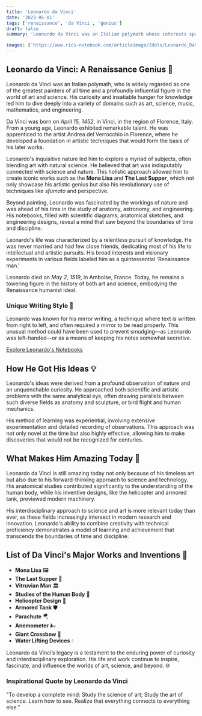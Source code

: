 ```yaml
---
title: 'Leonardo da Vinci'
date: '2023-05-01'
tags: ['renaissance', 'da Vinci', 'genius']
draft: false
summary: 'Leonardo da Vinci was an Italian polymath whose interests spanned various fields including art, science, engineering, anatomy, and more. Known for masterpieces like Mona Lisa and The Last Supper, da Vinci also made significant contributions to various scientific and technological fields through his detailed journals and sketches.'

images: ['https://www.rics-notebook.com/articleimage/Idols/Leonardo_DaVinci.png']
---
```


## **Leonardo da Vinci: A Renaissance Genius 🌟**

Leonardo da Vinci was an Italian polymath, who is widely regarded as one of the greatest painters of all time and a profoundly influential figure in the world of art and science. His curiosity and insatiable hunger for knowledge led him to dive deeply into a variety of domains such as art, science, music, mathematics, and engineering.

Da Vinci was born on _April 15, 1452_, in Vinci, in the region of Florence, Italy. From a young age, Leonardo exhibited remarkable talent. He was apprenticed to the artist Andrea del Verrocchio in Florence, where he developed a foundation in artistic techniques that would form the basis of his later works.

Leonardo's inquisitive nature led him to explore a myriad of subjects, often blending art with natural science. He believed that art was indisputably connected with science and nature. This holistic approach allowed him to create iconic works such as the **Mona Lisa** and **The Last Supper**, which not only showcase his artistic genius but also his revolutionary use of techniques like _sfumato_ and perspective.

Beyond painting, Leonardo was fascinated by the workings of nature and was ahead of his time in the study of anatomy, astronomy, and engineering. His notebooks, filled with scientific diagrams, anatomical sketches, and engineering designs, reveal a mind that saw beyond the boundaries of time and discipline.

Leonardo's life was characterized by a relentless pursuit of knowledge. He was never married and had few close friends, dedicating most of his life to intellectual and artistic pursuits. His broad interests and visionary experiments in various fields labeled him as a quintessential 'Renaissance man.'

Leonardo died on _May 2, 1519_, in Amboise, France. Today, he remains a towering figure in the history of both art and science, embodying the Renaissance humanist ideal.

### **Unique Writing Style 📝**

Leonardo was known for his mirror writing, a technique where text is written from right to left, and often required a mirror to be read properly. This unusual method could have been used to prevent smudging—as Leonardo was left-handed—or as a means of keeping his notes somewhat secretive.

[Explore Leonardo's Notebooks](https://www.vam.ac.uk/articles/explore-leonardo-da-vinci-codex-forster-i#?c=&m=&s=0&cv=108&xywh=151%2C-585%2C1737%2C1168)

## **How He Got His Ideas 💡**

Leonardo's ideas were derived from a profound observation of nature and an unquenchable curiosity. He approached both scientific and artistic problems with the same analytical eye, often drawing parallels between such diverse fields as anatomy and sculpture, or bird flight and human mechanics.

His method of learning was experiential, involving extensive experimentation and detailed recording of observations. This approach was not only novel at the time but also highly effective, allowing him to make discoveries that would not be recognized for centuries.

## **What Makes Him Amazing Today 🚀**

Leonardo da Vinci is still amazing today not only because of his timeless art but also due to his forward-thinking approach to science and technology. His anatomical studies contributed significantly to the understanding of the human body, while his inventive designs, like the helicopter and armored tank, previewed modern machinery.

His interdisciplinary approach to science and art is more relevant today than ever, as these fields increasingly intersect in modern research and innovation. Leonardo's ability to combine creativity with technical proficiency demonstrates a model of learning and achievement that transcends the boundaries of time and discipline.

## **List of Da Vinci's Major Works and Inventions 📜**

- **Mona Lisa** 🖼️
- **The Last Supper** 🍴
- **Vitruvian Man** 🏛️
- **Studies of the Human Body** 👤
- **Helicopter Design** 🚁
- **Armored Tank** 🛡️
- **Parachute** 🪂
- **Anemometer** 🌬️
- **Giant Crossbow** 🏹
- **Water Lifting Devices** 💧

Leonardo da Vinci’s legacy is a testament to the enduring power of curiosity and interdisciplinary exploration. His life and work continue to inspire, fascinate, and influence the worlds of art, science, and beyond. 🌐

### **Inspirational Quote by Leonardo da Vinci**

"To develop a complete mind: Study the science of art; Study the art of science. Learn how to see. Realize that everything connects to everything else."
